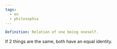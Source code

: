 ```yaml
---
tags:
  - en
  - philosophia
---
```

```yml
Definition: Relation of one being oneself.
```

If 2 things are the same, both have an equal identity.
